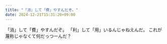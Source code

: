 ```yaml
---
title: "「消」して「費」やすんだぞ。"
date: 2024-12-21T15:31:20+09:00
---
```

「消」して「費」やすんだぞ。
「利」して「用」いるんじゃねえんだ。
これが蔑称じゃなくて何だっつーんだ？

